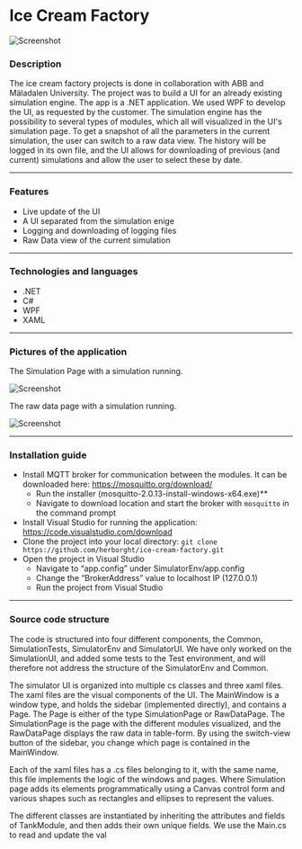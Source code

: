 # Ice Cream Factory

![Screenshot](screenshot.png)

### Description

The ice cream factory projects is done in collaboration with ABB and Mäladalen University. The project was to build a UI for an already existing simulation engine. The app is a .NET application. We used WPF to develop the UI, as requested by the customer. The simulation engine has the possibility to several types of modules, which all will visualized in the UI's simulation page. To get a snapshot of all the parameters in the current simulation, the user can switch to a raw data view. The history will be logged in its own file, and the UI allows for downloading of previous (and current) simulations and allow the user to select these by date. 
***

### Features
* Live update of the UI 
* A UI separated from the simulation enige
* Logging and downloading of logging files
* Raw Data view of the current simulation
*** 

### Technologies and languages
* .NET
* C#
* WPF
* XAML
***
### Pictures of the application

The Simulation Page with a simulation running.

![Screenshot](screenshot.png)


The raw data page with a simulation running.

![Screenshot](screenshot.png)

***
### Installation guide
* Install MQTT broker for communication between the modules. It can be downloaded here: https://mosquitto.org/download/ 
  * Run the installer (mosquitto-2.0.13-install-windows-x64.exe)** 
  * Navigate to download location and start the broker with `mosquitto` in the command prompt 
* Install Visual Studio for running the application: https://code.visualstudio.com/download 
* Clone the project into your local directory: `git clone https://github.com/herborght/ice-cream-factory.git` 
* Open the project in Visual Studio 
  * Navigate to “app.config” under SimulatorEnv/app.config 
  * Change the “BrokerAddress” value to localhost IP (127.0.0.1) 
  * Run the project from Visual Studio	 

***

### Source code structure 
The code is structured into four different components, the Common, SimulationTests, SimulatorEnv and SimulatorUI. We have only worked on the SimulationUI, and added some tests to the Test environment, and will therefore not address the structure of the SimulatorEnv and Common. 

The simulator UI is organized into multiple cs classes and three xaml files. The xaml files are the visual components of the UI. The MainWindow is a window type, and holds the sidebar (implemented directly), and contains a Page. The Page is either of the type SimulationPage or RawDataPage. The SimulationPage is the page with the different modules visualized, and the RawDataPage displays the raw data in table-form. By using the switch-view button of the sidebar, you change which page is contained in the MainWindow.  

Each of the xaml files has a .cs files belonging to it, with the same name, this file implements the logic of the windows and pages. Where Simulation page adds its elements programmatically using a Canvas control form and various shapes such as rectangles and ellipses to represent the values.   

The different classes are instantiated by inheriting the attributes and fields of TankModule, and then adds their own unique fields. We use the Main.cs to read and update the val
 
